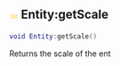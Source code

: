 ## ![shared](.gitbook/assets/shared.png) Entity:getScale


```lua
void Entity:getScale()
```

Returns the scale of the ent




